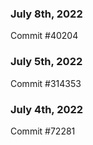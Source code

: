 ### July 8th, 2022

Commit #40204

### July 5th, 2022

Commit #314353


### July 4th, 2022

Commit #72281
